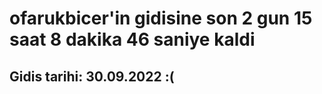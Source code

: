# ofarukbicer'in gidisine son 2 gun 15 saat 8 dakika 46 saniye kaldi

## Gidis tarihi: 30.09.2022 :(